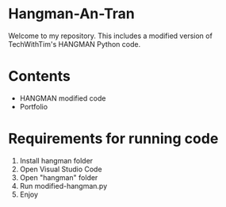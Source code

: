 # Hangman-An-Tran

Welcome to my repository. This includes a modified version of TechWithTim's HANGMAN Python code. 

# Contents

- HANGMAN modified code
- Portfolio

# Requirements for running code

1. Install hangman folder
2. Open Visual Studio Code
3. Open "hangman" folder
4. Run modified-hangman.py
5. Enjoy

